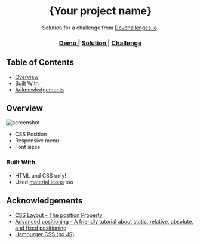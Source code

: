 <h1 align="center">{Your project name}</h1>

<div align="center">
   Solution for a challenge from  <a href="http://devchallenges.io" target="_blank">Devchallenges.io</a>.
</div>

<div align="center">
  <h3>
    <a href="https://github.com/leticiavna/devchallenges-responsiveweb/tree/main/InteriorConsultant">
      Demo
    </a>
    <span> | </span>
    <a href="https://{your-url-to-the-solution}">
      Solution
    </a>
    <span> | </span>
    <a href="https://devchallenges.io/challenges/Jymh2b2FyebRTUljkNcb">
      Challenge
    </a>
  </h3>
</div>

## Table of Contents

- [Overview](#overview)
- [Built With](#built-with)
- [Acknowledgements](#acknowledgements)

## Overview

![screenshot](https://user-images.githubusercontent.com/16707738/92399059-5716eb00-f132-11ea-8b14-bcacdc8ec97b.png)

- CSS Position
- Responsive menu
- Font sizes

### Built With

- HTML and CSS only!
- Used [material icons](https://fonts.google.com/icons) too

## Acknowledgements

- [CSS Layout - The position Property](https://www.w3schools.com/css/css_positioning.asp)
- [Advanced positioning - A friendly tutorial about static, relative, absolute, and fixed positioning](https://www.internetingishard.com/html-and-css/advanced-positioning/)
- [Hamburger CSS (no JS)](https://dev.to/ljcdev/hamburger-css-no-js-2dfa)
